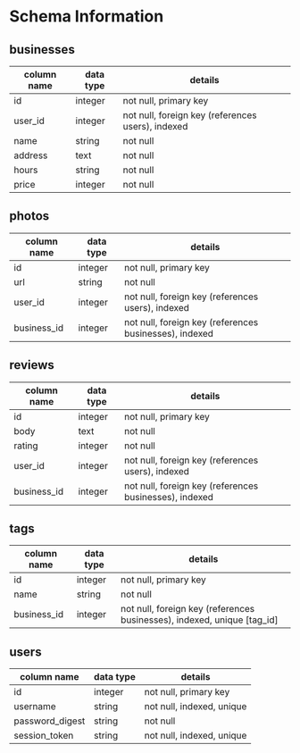 # Schema Information

## businesses
column name | data type | details
------------|-----------|-----------------------
id          | integer   | not null, primary key
user_id     | integer   | not null, foreign key (references users), indexed
name        | string    | not null
address     | text      | not null
hours       | string    | not null
price       | integer   | not null

## photos
column name | data type | details
------------|-----------|-----------------------
id          | integer   | not null, primary key
url         | string    | not null
user_id     | integer   | not null, foreign key (references users), indexed
business_id | integer   | not null, foreign key (references businesses), indexed

## reviews
column name | data type | details
------------|-----------|-----------------------
id          | integer   | not null, primary key
body        | text      | not null
rating      | integer   | not null
user_id     | integer   | not null, foreign key (references users), indexed
business_id | integer   | not null, foreign key (references businesses), indexed

<!-- ## tags
column name | data type | details
------------|-----------|-----------------------
id          | integer   | not null, primary key
name        | string    | not null
 -->
## tags
column name | data type | details
------------|-----------|-----------------------
id          | integer   | not null, primary key
name        | string    | not null
business_id | integer   | not null, foreign key (references businesses), indexed, unique [tag_id]

## users
column name     | data type | details
----------------|-----------|-----------------------
id              | integer   | not null, primary key
username        | string    | not null, indexed, unique
password_digest | string    | not null
session_token   | string    | not null, indexed, unique
